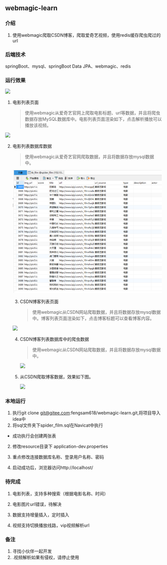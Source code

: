 ## webmagic-learn
### 介绍
1. 使用webmagic爬取CSDN博客，爬取爱奇艺视频，使用redis缓存爬虫爬过的url
### 后端技术
springBoot、mysql、springBoot Data JPA、webmagic、redis

### 运行效果

![](运行效果/webmagic-learn.gif)

1. 电影列表页面

   > ​         使用webmagic从爱奇艺官网上爬取电影标题、url等数据，并且将爬虫数据存放MySQL数据库中。电影列表页面渲染如下，点击解析播放可以播放该视频。

<img src="运行效果/films.png" width="680" >





2. 电影列表数据库数据

   > 使用webmagic从爱奇艺官网爬取数据，并且将数据存放mysql数据中。

   

   <img src="运行效果/films-DB-data.png" width="680" >

   

   

   3. CSDN博客列表页面

      > ​       使用webmagic从CSDN网站爬取数据，并且将数据存放mysql数据中。博客列表页面渲染如下，点击博客标题可以查看博客内容。

   ![](运行效果/blogs.png)

   

   

   4. CSDN博客列表数据库中的爬虫数据

      > 使用webmagic从CSDN网站爬取数据，并且将数据存放mysql数据中。

      ![](运行效果/blogs-db-data.png)

      

   5. 从CSDN爬取博客数据，效果如下图。

      ![](运行效果/blos-spider.png)

### 本地运行

1. 执行git clone git@gitee.com:fengsam618/webmagic-learn.git,将项目导入idea中
2. 将sql文件夹下spider_film.sql在Navicat中执行

* 成功执行会创建两张表

2. 修改resource目录下 application-dev.properties

3. 重点修改连接数据库名称、登录用户名称、密码
4. 启动成功后，浏览器访问http://localhost/

### 待完成

1. 电影列表，支持多种搜索（根据电影名称、时间）
2. 电影图片url错误，待解决

3. 数据支持增量插入，定时插入

4. 视频支持切换播放线路，vip视频解析url

### 备注
1. 寻找小伙伴一起开发
2. .视频解析如果有侵权，请停止使用